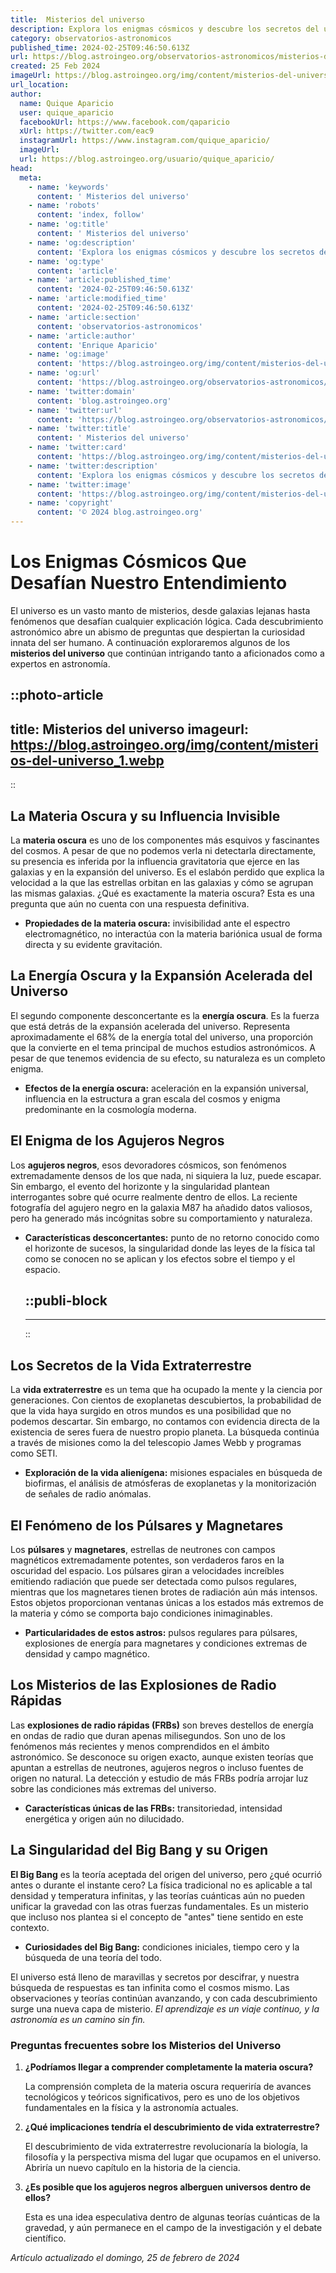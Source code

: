 ```yaml
---
title:  Misterios del universo
description: Explora los enigmas cósmicos y descubre los secretos del universo en nuestra serie de artículos detallados y fascinantes.
category: observatorios-astronomicos
published_time: 2024-02-25T09:46:50.613Z
url: https://blog.astroingeo.org/observatorios-astronomicos/misterios-del-universo
created: 25 Feb 2024
imageUrl: https://blog.astroingeo.org/img/content/misterios-del-universo_1.webp
url_location:
author:
  name: Quique Aparicio
  user: quique_aparicio
  facebookUrl: https://www.facebook.com/qaparicio
  xUrl: https://twitter.com/eac9
  instagramUrl: https://www.instagram.com/quique_aparicio/
  imageUrl: 
  url: https://blog.astroingeo.org/usuario/quique_aparicio/
head:
  meta:
    - name: 'keywords'
      content: ' Misterios del universo'
    - name: 'robots'
      content: 'index, follow'
    - name: 'og:title'
      content: ' Misterios del universo'
    - name: 'og:description'
      content: 'Explora los enigmas cósmicos y descubre los secretos del universo en nuestra serie de artículos detallados y fascinantes.'
    - name: 'og:type'
      content: 'article'
    - name: 'article:published_time'
      content: '2024-02-25T09:46:50.613Z'
    - name: 'article:modified_time'
      content: '2024-02-25T09:46:50.613Z'
    - name: 'article:section'
      content: 'observatorios-astronomicos'
    - name: 'article:author'
      content: 'Enrique Aparicio'
    - name: 'og:image'
      content: 'https://blog.astroingeo.org/img/content/misterios-del-universo_1.webp'
    - name: 'og:url'
      content: 'https://blog.astroingeo.org/observatorios-astronomicos/misterios-del-universo'
    - name: 'twitter:domain'
      content: 'blog.astroingeo.org'
    - name: 'twitter:url'
      content: 'https://blog.astroingeo.org/observatorios-astronomicos/misterios-del-universo'
    - name: 'twitter:title'
      content: ' Misterios del universo'
    - name: 'twitter:card'
      content: 'https://blog.astroingeo.org/img/content/misterios-del-universo_1.webp'
    - name: 'twitter:description'
      content: 'Explora los enigmas cósmicos y descubre los secretos del universo en nuestra serie de artículos detallados y fascinantes.'
    - name: 'twitter:image'
      content: 'https://blog.astroingeo.org/img/content/misterios-del-universo_1.webp'
    - name: 'copyright'
      content: '© 2024 blog.astroingeo.org'
---
```

# Los Enigmas Cósmicos Que Desafían Nuestro Entendimiento

El universo es un vasto manto de misterios, desde galaxias lejanas hasta fenómenos que desafían cualquier explicación lógica. Cada descubrimiento astronómico abre un abismo de preguntas que despiertan la curiosidad innata del ser humano. A continuación exploraremos algunos de los **misterios del universo** que continúan intrigando tanto a aficionados como a expertos en astronomía.


::photo-article
---
title:  Misterios del universo
imageurl: https://blog.astroingeo.org/img/content/misterios-del-universo_1.webp
---
::


## La Materia Oscura y su Influencia Invisible

La **materia oscura** es uno de los componentes más esquivos y fascinantes del cosmos. A pesar de que no podemos verla ni detectarla directamente, su presencia es inferida por la influencia gravitatoria que ejerce en las galaxias y en la expansión del universo. Es el eslabón perdido que explica la velocidad a la que las estrellas orbitan en las galaxias y cómo se agrupan las mismas galaxias. ¿Qué es exactamente la materia oscura? Esta es una pregunta que aún no cuenta con una respuesta definitiva.

- **Propiedades de la materia oscura:** invisibilidad ante el espectro electromagnético, no interactúa con la materia bariónica usual de forma directa y su evidente gravitación.

## La Energía Oscura y la Expansión Acelerada del Universo

El segundo componente desconcertante es la **energía oscura**. Es la fuerza que está detrás de la expansión acelerada del universo. Representa aproximadamente el 68% de la energía total del universo, una proporción que la convierte en el tema principal de muchos estudios astronómicos. A pesar de que tenemos evidencia de su efecto, su naturaleza es un completo enigma.

- **Efectos de la energía oscura:** aceleración en la expansión universal, influencia en la estructura a gran escala del cosmos y enigma predominante en la cosmología moderna.

## El Enigma de los Agujeros Negros

Los **agujeros negros**, esos devoradores cósmicos, son fenómenos extremadamente densos de los que nada, ni siquiera la luz, puede escapar. Sin embargo, el evento del horizonte y la singularidad plantean interrogantes sobre qué ocurre realmente dentro de ellos. La reciente fotografía del agujero negro en la galaxia M87 ha añadido datos valiosos, pero ha generado más incógnitas sobre su comportamiento y naturaleza.

- **Características desconcertantes:** punto de no retorno conocido como el horizonte de sucesos, la singularidad donde las leyes de la física tal como se conocen no se aplican y los efectos sobre el tiempo y el espacio.


  ::publi-block
  ---
  ---
  ::
  
  
## Los Secretos de la Vida Extraterrestre

La **vida extraterrestre** es un tema que ha ocupado la mente y la ciencia por generaciones. Con cientos de exoplanetas descubiertos, la probabilidad de que la vida haya surgido en otros mundos es una posibilidad que no podemos descartar. Sin embargo, no contamos con evidencia directa de la existencia de seres fuera de nuestro propio planeta. La búsqueda continúa a través de misiones como la del telescopio James Webb y programas como SETI.

- **Exploración de la vida alienígena:** misiones espaciales en búsqueda de biofirmas, el análisis de atmósferas de exoplanetas y la monitorización de señales de radio anómalas.

## El Fenómeno de los Púlsares y Magnetares

Los **púlsares** y **magnetares**, estrellas de neutrones con campos magnéticos extremadamente potentes, son verdaderos faros en la oscuridad del espacio. Los púlsares giran a velocidades increíbles emitiendo radiación que puede ser detectada como pulsos regulares, mientras que los magnetares tienen brotes de radiación aún más intensos. Estos objetos proporcionan ventanas únicas a los estados más extremos de la materia y cómo se comporta bajo condiciones inimaginables.

- **Particularidades de estos astros:** pulsos regulares para púlsares, explosiones de energía para magnetares y condiciones extremas de densidad y campo magnético.

## Los Misterios de las Explosiones de Radio Rápidas

Las **explosiones de radio rápidas (FRBs)** son breves destellos de energía en ondas de radio que duran apenas milisegundos. Son uno de los fenómenos más recientes y menos comprendidos en el ámbito astronómico. Se desconoce su origen exacto, aunque existen teorías que apuntan a estrellas de neutrones, agujeros negros o incluso fuentes de origen no natural. La detección y estudio de más FRBs podría arrojar luz sobre las condiciones más extremas del universo.

- **Características únicas de las FRBs:** transitoriedad, intensidad energética y origen aún no dilucidado.

## La Singularidad del Big Bang y su Origen

**El Big Bang** es la teoría aceptada del origen del universo, pero ¿qué ocurrió antes o durante el instante cero? La física tradicional no es aplicable a tal densidad y temperatura infinitas, y las teorías cuánticas aún no pueden unificar la gravedad con las otras fuerzas fundamentales. Es un misterio que incluso nos plantea si el concepto de "antes" tiene sentido en este contexto.

- **Curiosidades del Big Bang:** condiciones iniciales, tiempo cero y la búsqueda de una teoría del todo.

El universo está lleno de maravillas y secretos por descifrar, y nuestra búsqueda de respuestas es tan infinita como el cosmos mismo. Las observaciones y teorías continúan avanzando, y con cada descubrimiento surge una nueva capa de misterio. *El aprendizaje es un viaje continuo, y la astronomía es un camino sin fin.*

### Preguntas frecuentes sobre los Misterios del Universo

1. **¿Podríamos llegar a comprender completamente la materia oscura?**
   
   La comprensión completa de la materia oscura requeriría de avances tecnológicos y teóricos significativos, pero es uno de los objetivos fundamentales en la física y la astronomía actuales.

2. **¿Qué implicaciones tendría el descubrimiento de vida extraterrestre?**
   
   El descubrimiento de vida extraterrestre revolucionaría la biología, la filosofía y la perspectiva misma del lugar que ocupamos en el universo. Abriría un nuevo capítulo en la historia de la ciencia.

3. **¿Es posible que los agujeros negros alberguen universos dentro de ellos?**
   
   Esta es una idea especulativa dentro de algunas teorías cuánticas de la gravedad, y aún permanece en el campo de la investigación y el debate científico.

_Artículo actualizado el domingo, 25 de febrero de 2024_